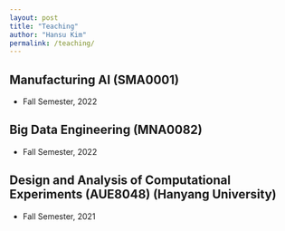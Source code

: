 ```yaml
---
layout: post
title: "Teaching"
author: "Hansu Kim"
permalink: /teaching/
---
```


## Manufacturing AI (SMA0001)   
* Fall Semester, 2022   
   
## Big Data Engineering (MNA0082)   
* Fall Semester, 2022   
   
## Design and Analysis of Computational Experiments (AUE8048) (Hanyang University)
* Fall Semester, 2021   
